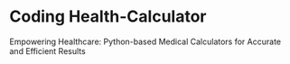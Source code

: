 # Coding Health-Calculator
Empowering Healthcare: Python-based Medical Calculators for Accurate and Efficient Results
